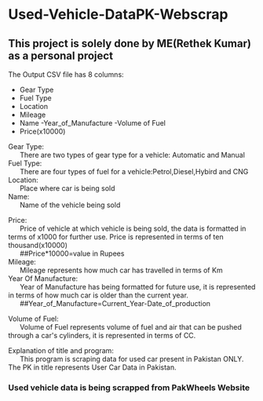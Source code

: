 #                                                                               Used-Vehicle-DataPK-Webscrap
## This project is solely done by ME(Rethek Kumar) as a personal project

The Output CSV file has 8 columns:
  - Gear Type
  - Fuel Type
  - Location
  - Mileage
  - Name
  -Year_of_Manufacture
  -Volume of Fuel
  - Price(x10000)
  
Gear Type:<br />
        &nbsp;&nbsp;&nbsp;&nbsp;&nbsp;&nbsp;There are two types of gear type for a vehicle: Automatic and Manual<br />
Fuel Type:<br />
        &nbsp;&nbsp;&nbsp;&nbsp;&nbsp;&nbsp;There are four types of fuel for a vehicle:Petrol,Diesel,Hybird and CNG<br />
Location:<br />
        &nbsp;&nbsp;&nbsp;&nbsp;&nbsp;&nbsp;Place where car is being sold<br />
Name:<br />
     &nbsp;&nbsp;&nbsp;&nbsp;&nbsp;&nbsp;Name of the vehicle being sold<br />

Price:<br />
      &nbsp;&nbsp;&nbsp;&nbsp;&nbsp;&nbsp;Price of vehicle at which vehicle is being sold, the data is formatted in terms of x1000 for further use. Price is represented in terms of ten thousand(x10000)<br />
      &nbsp;&nbsp;&nbsp;&nbsp;&nbsp;&nbsp;##Price*10000=value in Rupees<br />
Mileage:<br />
        &nbsp;&nbsp;&nbsp;&nbsp;&nbsp;&nbsp;Mileage represents how much car has travelled in terms of Km<br />
Year Of Manufacture:<br />
         &nbsp;&nbsp;&nbsp;&nbsp;&nbsp;&nbsp;Year of Manufacture has being formatted for future use, it is represented in terms of how much car is older than the current year.<br />
         &nbsp;&nbsp;&nbsp;&nbsp;&nbsp;&nbsp;##Year_of_Manufacture=Current_Year-Date_of_production<br />

Volume of Fuel:<br />
              &nbsp;&nbsp;&nbsp;&nbsp;&nbsp;&nbsp;Volume of Fuel represents volume of fuel and air that can be pushed through a car's cylinders, it is represented in terms of CC.<br />

Explanation of title and program:<br />
&nbsp;&nbsp;&nbsp;&nbsp;&nbsp;&nbsp;This program is scraping data for used car present in Pakistan ONLY. The PK in title represents User Car Data in Pakistan.<br />


### Used vehicle data is being scrapped from PakWheels Website
